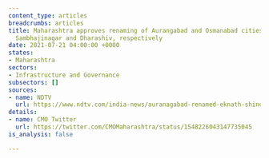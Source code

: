 ```yaml
---
content_type: articles
breadcrumbs: articles
title: Maharashtra approves renaming of Aurangabad and Osmanabad cities as Chhatrapati
  Sambhajinagar and Dharashiv, respectively
date: 2021-07-21 04:00:00 +0000
states:
- Maharashtra
sectors:
- Infrastructure and Governance
subsectors: []
sources:
- name: NDTV
  url: https://www.ndtv.com/india-news/auranagabad-renamed-eknath-shinde-maharashtra-news-eknath-shinde-cabinet-approves-renaming-of-2-maharashtra-cities-3163570
details:
- name: CMO Twitter
  url: https://twitter.com/CMOMaharashtra/status/1548226043147735045
is_analysis: false

---
```

